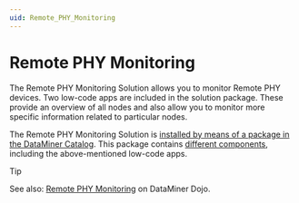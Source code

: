 ```yaml
---
uid: Remote_PHY_Monitoring
---
```


# Remote PHY Monitoring

The Remote PHY Monitoring Solution allows you to monitor Remote PHY devices. Two low-code apps are included in the solution package. These provide an overview of all nodes and also allow you to monitor more specific information related to particular nodes.

The Remote PHY Monitoring Solution is [installed by means of a package in the DataMiner Catalog](xref:Remote_PHY_Monitoring_Installation). This package contains [different components](xref:Remote_PHY_Monitoring_components), including the above-mentioned low-code apps.

> [!TIP]
> See also: [Remote PHY Monitoring](https://community.dataminer.services/use-case/remote-phy-monitoring/) on DataMiner Dojo.
